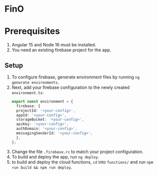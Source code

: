# FinO

# Prerequisites
1. Angular 15 and Node 16 must be installed.
2. You need an existing firebase project for the app.

## Setup
1. To configure firebase, generate environment files by running `ng generate environments`.
2. Next, add your firebase configuration to the newly created `environment.ts`:
   ```typescript
   export const environment = {
     firebase: {
     projectId: '<your-config>',
     appId: '<your-config>',
     storageBucket: '<your-config>',
     apiKey: '<your-config>',
     authDomain: '<your-config>',
     messagingSenderId: '<your-config>',
     },
   };
   ```
3. Change the file `.firebase.rc` to match your project configuration.
4. To build and deploy the app, run `ng deploy`.
5. to build and deploy the cloud functions, `cd` into `functions/` and run `npm run build && npm run deploy`.
